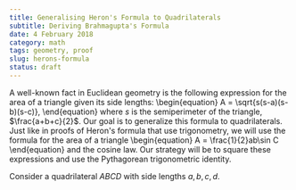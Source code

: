 ```yaml
---
title: Generalising Heron's Formula to Quadrilaterals
subtitle: Deriving Brahmagupta's Formula
date: 4 February 2018
category: math
tags: geometry, proof
slug: herons-formula
status: draft
---
```


A well-known fact in Euclidean geometry is the following expression for the area of a triangle given its side lengths:
\begin{equation}
	A = \sqrt{s(s-a)(s-b)(s-c)},
\end{equation}
where $s$ is the semiperimeter of the triangle, $\frac{a+b+c}{2}$.
Our goal is to generalize this formula to quadrilaterals.
Just like in proofs of Heron's formula that use trigonometry, we will use the formula for the area of a triangle
\begin{equation}
	A = \frac{1}{2}ab\sin C
\end{equation}
and the cosine law.
Our strategy will be to square these expressions and use the Pythagorean trigonometric identity.

Consider a quadrilateral $ABCD$ with side lengths $a,b,c,d$.